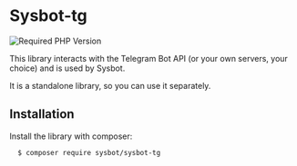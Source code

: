 # Sysbot-tg

![Required PHP Version](https://img.shields.io/badge/php-%E2%89%A58.0-brightgreen)

This library interacts with the Telegram Bot API (or your own servers, your choice) and is used by Sysbot.

It is a standalone library, so you can use it separately.

## Installation

Install the library with composer:

```bash 
  $ composer require sysbot/sysbot-tg
```